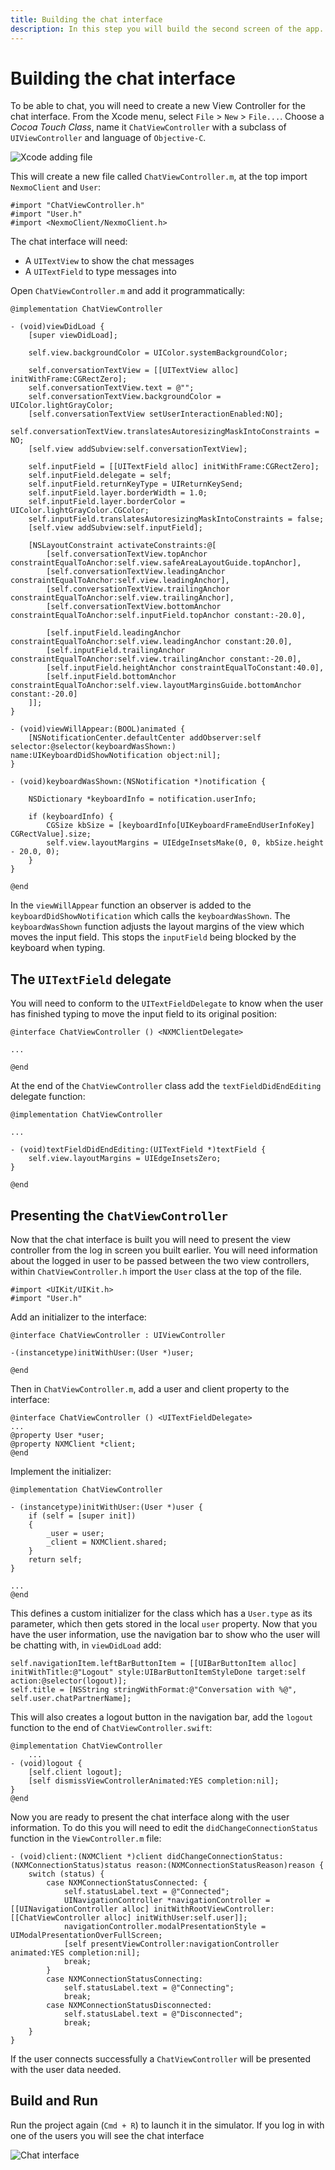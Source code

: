 ```yaml
---
title: Building the chat interface
description: In this step you will build the second screen of the app.
---
```


# Building the chat interface

To be able to chat, you will need to create a new View Controller for the chat interface. From the Xcode menu, select `File` > `New` > `File...`. Choose a *Cocoa Touch Class*, name it `ChatViewController` with a subclass of `UIViewController` and language of `Objective-C`.

![Xcode adding file](/images/client-sdk/ios-messaging/chatviewcontrollerobjc.png)

This will create a new file called `ChatViewController.m`, at the top import `NexmoClient` and `User`:

```objective_c
#import "ChatViewController.h"
#import "User.h"
#import <NexmoClient/NexmoClient.h>
```

The chat interface will need:

* A `UITextView` to show the chat messages
* A `UITextField` to type messages into

Open `ChatViewController.m` and add it programmatically:

```objective_c
@implementation ChatViewController

- (void)viewDidLoad {
    [super viewDidLoad];
    
    self.view.backgroundColor = UIColor.systemBackgroundColor;
    
    self.conversationTextView = [[UITextView alloc] initWithFrame:CGRectZero];
    self.conversationTextView.text = @"";
    self.conversationTextView.backgroundColor = UIColor.lightGrayColor;
    [self.conversationTextView setUserInteractionEnabled:NO];
    self.conversationTextView.translatesAutoresizingMaskIntoConstraints = NO;
    [self.view addSubview:self.conversationTextView];
    
    self.inputField = [[UITextField alloc] initWithFrame:CGRectZero];
    self.inputField.delegate = self;
    self.inputField.returnKeyType = UIReturnKeySend;
    self.inputField.layer.borderWidth = 1.0;
    self.inputField.layer.borderColor = UIColor.lightGrayColor.CGColor;
    self.inputField.translatesAutoresizingMaskIntoConstraints = false;
    [self.view addSubview:self.inputField];
    
    [NSLayoutConstraint activateConstraints:@[
        [self.conversationTextView.topAnchor constraintEqualToAnchor:self.view.safeAreaLayoutGuide.topAnchor],
        [self.conversationTextView.leadingAnchor constraintEqualToAnchor:self.view.leadingAnchor],
        [self.conversationTextView.trailingAnchor constraintEqualToAnchor:self.view.trailingAnchor],
        [self.conversationTextView.bottomAnchor constraintEqualToAnchor:self.inputField.topAnchor constant:-20.0],
        
        [self.inputField.leadingAnchor constraintEqualToAnchor:self.view.leadingAnchor constant:20.0],
        [self.inputField.trailingAnchor constraintEqualToAnchor:self.view.trailingAnchor constant:-20.0],
        [self.inputField.heightAnchor constraintEqualToConstant:40.0],
        [self.inputField.bottomAnchor constraintEqualToAnchor:self.view.layoutMarginsGuide.bottomAnchor constant:-20.0]
    ]];
}

- (void)viewWillAppear:(BOOL)animated {
    [NSNotificationCenter.defaultCenter addObserver:self selector:@selector(keyboardWasShown:) name:UIKeyboardDidShowNotification object:nil];
}

- (void)keyboardWasShown:(NSNotification *)notification {
    
    NSDictionary *keyboardInfo = notification.userInfo;
    
    if (keyboardInfo) {
        CGSize kbSize = [keyboardInfo[UIKeyboardFrameEndUserInfoKey] CGRectValue].size;
        self.view.layoutMargins = UIEdgeInsetsMake(0, 0, kbSize.height - 20.0, 0);
    }
}

@end
```

In the `viewWillAppear` function an observer is added to the `keyboardDidShowNotification` which calls the `keyboardWasShown`. The `keyboardWasShown` function adjusts the layout margins of the view which moves the input field. This stops the `inputField` being blocked by the keyboard when typing.


## The `UITextField` delegate

You will need to conform to the `UITextFieldDelegate` to know when the user has finished typing to move the input field to its original position:

```objective_c
@interface ChatViewController () <NXMClientDelegate>

...

@end
```

At the end of the `ChatViewController` class add the `textFieldDidEndEditing` delegate function:

```objective_c
@implementation ChatViewController

...

- (void)textFieldDidEndEditing:(UITextField *)textField {
    self.view.layoutMargins = UIEdgeInsetsZero;
}

@end
```

## Presenting the `ChatViewController`

Now that the chat interface is built you will need to present the view controller from the log in screen you built earlier. You will need information about the logged in user to be passed between the two view controllers, within `ChatViewController.h` import the `User` class at the top of the file.

```objective_c
#import <UIKit/UIKit.h>
#import "User.h"
```

Add an initializer to the interface:

```objective_c
@interface ChatViewController : UIViewController

-(instancetype)initWithUser:(User *)user;

@end
```

Then in `ChatViewController.m`, add a user and client property to the interface:

```objective_c
@interface ChatViewController () <UITextFieldDelegate>
...
@property User *user;
@property NXMClient *client;
@end
```

Implement the initializer:

```objective_c
@implementation ChatViewController

- (instancetype)initWithUser:(User *)user {
    if (self = [super init])
    {
        _user = user;
        _client = NXMClient.shared;
    }
    return self;
}

...
@end
```

This defines a custom initializer for the class which has a `User.type` as its parameter, which then gets stored in the local `user` property. Now that you have the user information, use the navigation bar to show who the user will be chatting with, in `viewDidLoad` add:

```objective_c
self.navigationItem.leftBarButtonItem = [[UIBarButtonItem alloc] initWithTitle:@"Logout" style:UIBarButtonItemStyleDone target:self action:@selector(logout)];
self.title = [NSString stringWithFormat:@"Conversation with %@", self.user.chatPartnerName];
```

This will also creates a logout button in the navigation bar, add the `logout` function to the end of `ChatViewController.swift`:

```objective_c 
@implementation ChatViewController
    ...
- (void)logout {
    [self.client logout];
    [self dismissViewControllerAnimated:YES completion:nil];
}
@end
```

Now you are ready to present the chat interface along with the user information. To do this you will need to edit the `didChangeConnectionStatus` function in the `ViewController.m` file:

```objective_c
- (void)client:(NXMClient *)client didChangeConnectionStatus:(NXMConnectionStatus)status reason:(NXMConnectionStatusReason)reason {
    switch (status) {
        case NXMConnectionStatusConnected: {
            self.statusLabel.text = @"Connected";
            UINavigationController *navigationController = [[UINavigationController alloc] initWithRootViewController:[[ChatViewController alloc] initWithUser:self.user]];
            navigationController.modalPresentationStyle = UIModalPresentationOverFullScreen;
            [self presentViewController:navigationController animated:YES completion:nil];
            break;
        }
        case NXMConnectionStatusConnecting:
            self.statusLabel.text = @"Connecting";
            break;
        case NXMConnectionStatusDisconnected:
            self.statusLabel.text = @"Disconnected";
            break;
    }
}
```
If the user connects successfully a `ChatViewController` will be presented with the user data needed.

## Build and Run

Run the project again (`Cmd + R`) to launch it in the simulator. If you log in with one of the users you will see the chat interface

![Chat interface](/images/client-sdk/ios-messaging/chat.png)
